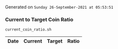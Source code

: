 Generated on `Sunday 26-September-2021 at 05:53:51`

### Current to Target Coin Ratio
`current_coin_ratio.sh`

Date|Current|Target|Ratio
---|---|---|---
